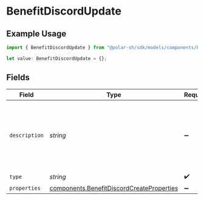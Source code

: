 # BenefitDiscordUpdate

## Example Usage

```typescript
import { BenefitDiscordUpdate } from "@polar-sh/sdk/models/components/benefitdiscordupdate.js";

let value: BenefitDiscordUpdate = {};
```

## Fields

| Field                                                                                                  | Type                                                                                                   | Required                                                                                               | Description                                                                                            |
| ------------------------------------------------------------------------------------------------------ | ------------------------------------------------------------------------------------------------------ | ------------------------------------------------------------------------------------------------------ | ------------------------------------------------------------------------------------------------------ |
| `description`                                                                                          | *string*                                                                                               | :heavy_minus_sign:                                                                                     | The description of the benefit. Will be displayed on products having this benefit.                     |
| `type`                                                                                                 | *string*                                                                                               | :heavy_check_mark:                                                                                     | N/A                                                                                                    |
| `properties`                                                                                           | [components.BenefitDiscordCreateProperties](../../models/components/benefitdiscordcreateproperties.md) | :heavy_minus_sign:                                                                                     | N/A                                                                                                    |